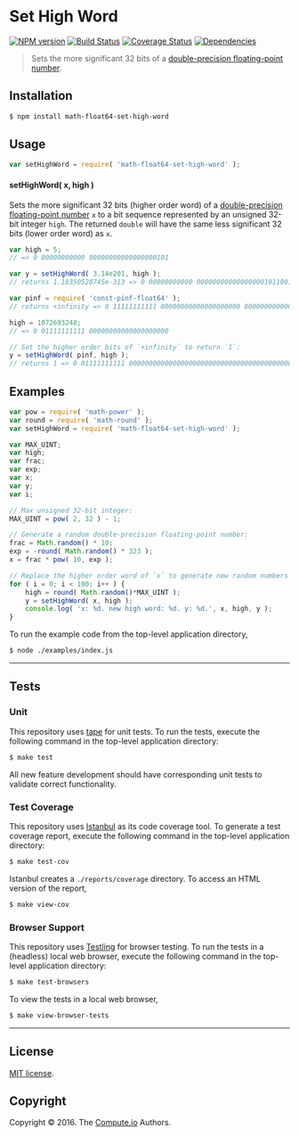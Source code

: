 Set High Word
===
[![NPM version][npm-image]][npm-url] [![Build Status][build-image]][build-url] [![Coverage Status][coverage-image]][coverage-url] [![Dependencies][dependencies-image]][dependencies-url]

> Sets the more significant 32 bits of a [double-precision floating-point number][ieee754].


## Installation

``` bash
$ npm install math-float64-set-high-word
```


## Usage

``` javascript
var setHighWord = require( 'math-float64-set-high-word' );
```

#### setHighWord( x, high )

Sets the more significant 32 bits (higher order word) of a [double-precision floating-point number][ieee754] `x` to a bit sequence represented by an unsigned 32-bit integer `high`. The returned `double` will have the same less significant 32 bits (lower order word) as `x`.

``` javascript
var high = 5;
// => 0 00000000000 00000000000000000101

var y = setHighWord( 3.14e201, high );
// returns 1.18350528745e-313 => 0 00000000000 0000000000000000010110010011110010110101100010000010

var pinf = require( 'const-pinf-float64' );
// returns +infinity => 0 11111111111 00000000000000000000 00000000000000000000000000000000

high = 1072693248;
// => 0 01111111111 00000000000000000000

// Set the higher order bits of `+infinity` to return `1`:
y = setHighWord( pinf, high );
// returns 1 => 0 01111111111 0000000000000000000000000000000000000000000000000000
```


## Examples

``` javascript
var pow = require( 'math-power' );
var round = require( 'math-round' );
var setHighWord = require( 'math-float64-set-high-word' );

var MAX_UINT;
var high;
var frac;
var exp;
var x;
var y;
var i;

// Max unsigned 32-bit integer:
MAX_UINT = pow( 2, 32 ) - 1;

// Generate a random double-precision floating-point number:
frac = Math.random() * 10;
exp = -round( Math.random() * 323 );
x = frac * pow( 10, exp );

// Replace the higher order word of `x` to generate new random numbers having the same lower order word...
for ( i = 0; i < 100; i++ ) {
	high = round( Math.random()*MAX_UINT );
	y = setHighWord( x, high );
	console.log( 'x: %d. new high word: %d. y: %d.', x, high, y );
}
```

To run the example code from the top-level application directory,

``` bash
$ node ./examples/index.js
```


---
## Tests

### Unit

This repository uses [tape][tape] for unit tests. To run the tests, execute the following command in the top-level application directory:

``` bash
$ make test
```

All new feature development should have corresponding unit tests to validate correct functionality.


### Test Coverage

This repository uses [Istanbul][istanbul] as its code coverage tool. To generate a test coverage report, execute the following command in the top-level application directory:

``` bash
$ make test-cov
```

Istanbul creates a `./reports/coverage` directory. To access an HTML version of the report,

``` bash
$ make view-cov
```


### Browser Support

This repository uses [Testling][testling] for browser testing. To run the tests in a (headless) local web browser, execute the following command in the top-level application directory:

``` bash
$ make test-browsers
```

To view the tests in a local web browser,

``` bash
$ make view-browser-tests
```

<!-- [![browser support][browsers-image]][browsers-url] -->


---
## License

[MIT license](http://opensource.org/licenses/MIT).


## Copyright

Copyright &copy; 2016. The [Compute.io][compute-io] Authors.


[npm-image]: http://img.shields.io/npm/v/math-float64-set-high-word.svg
[npm-url]: https://npmjs.org/package/math-float64-set-high-word

[build-image]: http://img.shields.io/travis/math-io/float64-set-high-word/master.svg
[build-url]: https://travis-ci.org/math-io/float64-set-high-word

[coverage-image]: https://img.shields.io/codecov/c/github/math-io/float64-set-high-word/master.svg
[coverage-url]: https://codecov.io/github/math-io/float64-set-high-word?branch=master

[dependencies-image]: http://img.shields.io/david/math-io/float64-set-high-word.svg
[dependencies-url]: https://david-dm.org/math-io/float64-set-high-word

[dev-dependencies-image]: http://img.shields.io/david/dev/math-io/float64-set-high-word.svg
[dev-dependencies-url]: https://david-dm.org/dev/math-io/float64-set-high-word

[github-issues-image]: http://img.shields.io/github/issues/math-io/float64-set-high-word.svg
[github-issues-url]: https://github.com/math-io/float64-set-high-word/issues

[tape]: https://github.com/substack/tape
[istanbul]: https://github.com/gotwarlost/istanbul
[testling]: https://ci.testling.com

[compute-io]: https://github.com/compute-io/
[ieee754]: https://en.wikipedia.org/wiki/IEEE_754-1985
